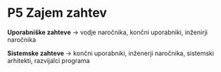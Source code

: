 # P5 Zajem zahtev
**Uporabniške zahteve** -> vodje naročnika, končni uporabniki, inženirji naročnika

**Sistemske zahteve** -> končni uporabniki, inženerji naročnika, sistemski arhitekti, razvijalci programa